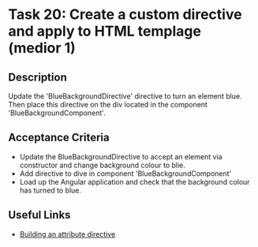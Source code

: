 # Task 20: Create a custom directive and apply to HTML templage (medior 1)

## Description
Update the 'BlueBackgroundDirective' directive to turn an element blue. Then place this directive on the div located in 
the component 'BlueBackgroundComponent'.

## Acceptance Criteria
- Update the BlueBackgroundDirective to accept an element via constructor and change background colour to blie.
- Add directive to dive in component 'BlueBackgroundComponent'
- Load up the Angular application and check that the background colour has turned to blue.

## Useful Links
- [Building an attribute directive](https://angular.dev/guide/directives/attribute-directives#building-an-attribute-directive)
